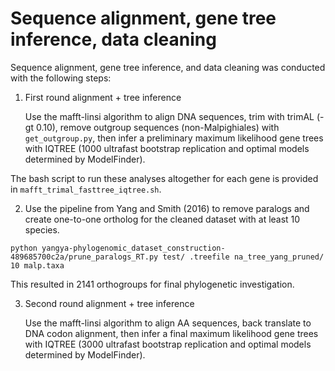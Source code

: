 # Sequence alignment, gene tree inference, data cleaning

Sequence alignment, gene tree inference, and data cleaning was conducted with the following steps:

1. First round alignment + tree inference
  
   Use the mafft-linsi algorithm to align DNA sequences, trim with trimAL (-gt 0.10), remove outgroup sequences (non-Malpighiales) with `get_outgroup.py`, then infer a preliminary maximum likelihood gene trees with IQTREE (1000 ultrafast bootstrap replication and optimal models determined by ModelFinder).

The bash script to run these analyses altogether for each gene is provided in `mafft_trimal_fasttree_iqtree.sh`.

2. Use the pipeline from Yang and Smith (2016) to remove paralogs and create one-to-one ortholog for the cleaned dataset with at least 10 species.

```
python yangya-phylogenomic_dataset_construction-489685700c2a/prune_paralogs_RT.py test/ .treefile na_tree_yang_pruned/ 10 malp.taxa
```
This resulted in 2141 orthogroups for final phylogenetic investigation.

3. Second round alignment + tree inference

   Use the mafft-linsi algorithm to align AA sequences, back translate to DNA codon alignment, then infer a final maximum likelihood gene trees with IQTREE (3000 ultrafast bootstrap replication and optimal models determined by ModelFinder).
